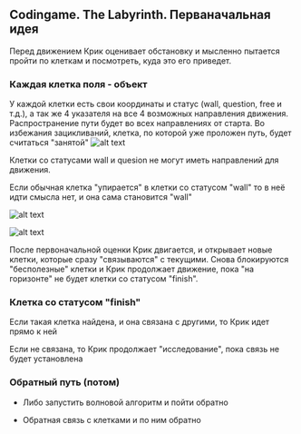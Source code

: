 Codingame. The Labyrinth. Перваначальная идея
-----------------------------------
Перед движением Крик оценивает обстановку и мысленно пытается пройти по клеткам и посмотреть, куда это его приведет.

### Каждая клетка поля - объект
У каждой клетки есть свои координаты и статус (wall, question, free и т.д.), а так же 4 указателя на все 4 возможных направления движения.
Распространение пути будет во всех направлениях от старта. Во избежания зацикливаний, клетка, по которой уже проложен путь, будет считаться "занятой"
![alt text](https://sun9-49.userapi.com/c200624/v200624318/495e8/86tqb0r51lk.jpg)

Клетки со статусами wall и quesion не могут иметь направлений для движения.

Если обычная клетка "упирается" в клетки со статусом "wall" то в неё идти смысла нет, и она сама становится "wall"

![alt text](https://sun9-54.userapi.com/c200624/v200624318/49612/7YJWxBmKP24.jpg)

![alt text](https://sun9-62.userapi.com/c200624/v200624318/49627/WiFohLEbwBU.jpg)

После первоначальной оценки Крик двигается, и открывает новые клетки, которые сразу "связываются" с текущими. Снова блокируются "бесполезные" клетки и Крик продолжает движение, пока "на горизонте" не будет клетки со статусом "finish".

### Клетка со статусом "finish"
Если такая клетка найдена, и она связана с другими, то Крик идет прямо к ней

Если не связана, то Крик продолжает "исследование", пока связь не будет установлена

### Обратный путь (потом)
- Либо запустить волновой алгоритм и пойти обратно

- Обратная связь с клетками и по ним обратно
